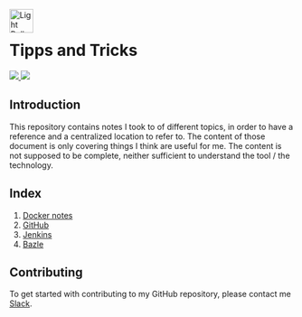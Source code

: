<img src="https://proxy.duckduckgo.com/iu/?u=https%3A%2F%2Fi.pinimg.com%2Foriginals%2F9f%2Fce%2F4b%2F9fce4b8b679e76b89ecf344d546f15b8.jpg&f=1" alt="Light Bulb" height="42px" width="42px" align="left"><br>

# Tipps and Tricks
<div>
    <a href="https://github.com/NaPiZip/Tipps-and-tricks">
        <img src="https://img.shields.io/badge/Document%20Version-0.0.1-green.svg"/>
    </a>
    <a href="https://www.microsoft.com">
        <img src="https://img.shields.io/badge/Windows%2010%20x64-10.0.17134%20Build%2017134-blue.svg"/>
    </a>
</div>

## Introduction
This repository contains notes I took to of different topics, in order to have a reference and a centralized location to refer to. The content of those document is only covering things I think are useful for me. The content is not supposed to be complete, neither sufficient to understand the tool / the technology.

## Index

1. [Docker notes](https://github.com/NaPiZip/Tipps-and-tricks/tree/master/Docker_notes)
2. [GitHub](https://github.com/NaPiZip/Tipps-and-tricks/tree/master/GitHub_notes)
3. [Jenkins](https://github.com/NaPiZip/Tipps-and-tricks/tree/master/Jenkins_notes)
4. [Bazle](https://github.com/NaPiZip/Tipps-and-tricks/tree/master/Bazel_notes)

## Contributing
To get started with contributing to my GitHub repository, please contact me [Slack](https://join.slack.com/t/napi-friends/shared_invite/enQtNDg3OTg5NDc1NzUxLWU1MWNhNmY3ZTVmY2FkMDM1ODg1MWNlMDIyYTk1OTg4OThhYzgyNDc3ZmE5NzM1ZTM2ZDQwZGI0ZjU2M2JlNDU).
